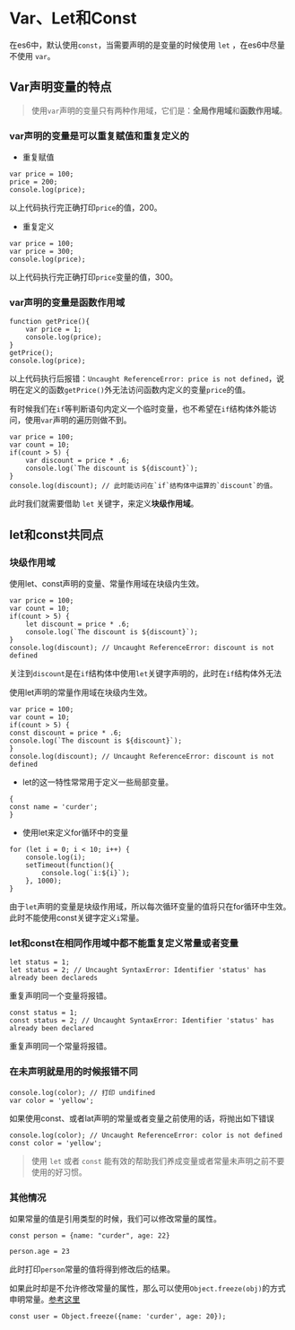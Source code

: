 # Var、Let和Const

在es6中，默认使用`const`，当需要声明的是变量的时候使用 `let` ，在es6中尽量不使用 `var`。

## Var声明变量的特点

> 使用`var`声明的变量只有两种作用域，它们是：**全局作用域**和**函数作用域**。

### var声明的变量是可以重复赋值和重复定义的

- 重复赋值

```
var price = 100;
price = 200;
console.log(price);
```

以上代码执行完正确打印`price`的值，200。

- 重复定义

```
var price = 100;
var price = 300;
console.log(price);
```

以上代码执行完正确打印`price`变量的值，300。

### var声明的变量是函数作用域

```
function getPrice(){
    var price = 1;
    console.log(price);
}
getPrice();
console.log(price);
```

以上代码执行后报错：`Uncaught ReferenceError: price is not defined`，说明在定义的函数`getPrice()`外无法访问函数内定义的变量`price`的值。

有时候我们在`if`等判断语句内定义一个临时变量，也不希望在`if`结构体外能访问，使用`var`声明的遍历则做不到。

```
var price = 100;
var count = 10;
if(count > 5) {
    var discount = price * .6;
    console.log(`The discount is ${discount}`);
}
console.log(discount); // 此时能访问在`if`结构体中运算的`discount`的值。
```

此时我们就需要借助 `let` 关键字，来定义**块级作用域**。

## let和const共同点



### 块级作用域

使用let、const声明的变量、常量作用域在块级内生效。
```
var price = 100;
var count = 10;
if(count > 5) {
    let discount = price * .6;
    console.log(`The discount is ${discount}`);
}
console.log(discount); // Uncaught ReferenceError: discount is not defined
```
 
关注到`discount`是在`if`结构体中使用`let`关键字声明的，此时在`if`结构体外无法

使用let声明的常量作用域在块级内生效。

```
var price = 100;
var count = 10;
if(count > 5) {
const discount = price * .6;
console.log(`The discount is ${discount}`);
}
console.log(discount); // Uncaught ReferenceError: discount is not defined
```


- let的这一特性常常用于定义一些局部变量。

```
{
const name = 'curder';
}
```

- 使用let来定义for循环中的变量

```
for (let i = 0; i < 10; i++) {
    console.log(i);
    setTimeout(function(){
        console.log(`i:${i}`);
    }, 1000);
}
```

由于`let`声明的变量是块级作用域，所以每次循环变量的值将只在for循环中生效。此时不能使用const关键字定义`i`常量。


### let和const在相同作用域中都不能重复定义常量或者变量

```
let status = 1;
let status = 2; // Uncaught SyntaxError: Identifier 'status' has already been declareds
```

重复声明同一个变量将报错。

```
const status = 1;
const status = 2; // Uncaught SyntaxError: Identifier 'status' has already been declared
```

重复声明同一个常量将报错。

### 在未声明就是用的时候报错不同

```
console.log(color); // 打印 undifined
var color = 'yellow';
```

如果使用const、或者lat声明的常量或者变量之前使用的话，将抛出如下错误

```
console.log(color); // Uncaught ReferenceError: color is not defined
const color = 'yellow';
```

> 使用 `let` 或者 `const` 能有效的帮助我们养成变量或者常量未声明之前不要使用的好习惯。

### 其他情况

如果常量的值是引用类型的时候，我们可以修改常量的属性。

```
const person = {name: "curder", age: 22}

person.age = 23
```
此时打印`person`常量的值将得到修改后的结果。

如果此时却是不允许修改常量的属性，那么可以使用`Object.freeze(obj)`的方式申明常量。[参考这里](https://developer.mozilla.org/zh-CN/docs/Web/JavaScript/Reference/Global_Objects/Object/freeze)

```
const user = Object.freeze({name: 'curder', age: 20});
```
